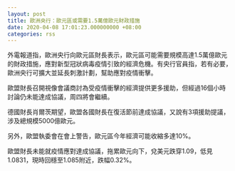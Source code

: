 ```yaml
---
layout: post
title: 歐洲央行：歐元區或需要1.5萬億歐元財政措施
date: 2020-04-08 17:01:23.000000000 +08:00
categories: rss
---
```


外電報道指，歐洲央行向歐元區財長表示，歐元區可能需要規模高達1.5萬億歐元的財政措施，應對新型冠狀病毒疫情引致的經濟危機。有央行官員指，若有必要，歐洲央行可擴大並延長刺激計劃，幫助應對疫情衝擊。

歐盟財長召開視像會議商討為受疫情衝擊的經濟提供更多援助，但經過16個小時討論仍未能達成協議，周四將會繼續。

德國財長肖爾茨期望，歐盟各國財長在復活節前達成協議，又說有3項援助提議，涉及總規模5000億歐元。

另外，歐盟執委會在會上警告，歐元區今年經濟可能收縮多達10%。

歐盟財長未能就疫情應對達成協議，拖累歐元向下，兌美元跌穿1.09，低見1.0831，現時回穩至1.085附近，跌幅0.32%。
